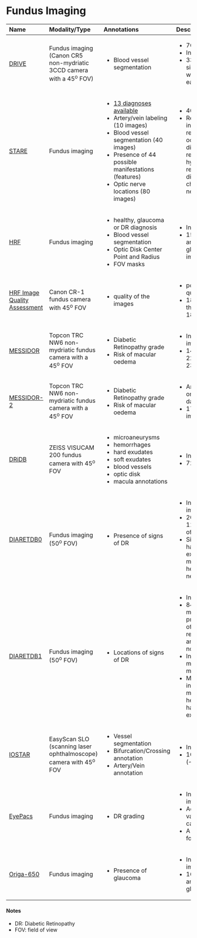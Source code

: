 # Fundus Imaging

|**Name**| **Modality**/**Type** |**Annotations**|**Description**|
|:--- |:---| :---| :---|
|[DRIVE](https://www.isi.uu.nl/Research/Databases/DRIVE/)| Fundus imaging (Canon CR5 non-mydriatic 3CCD camera with a 45<sup>o</sup> FOV)| <ul><li>Blood vessel segmentation</li></ul> | <ul><li>768x584 pixels </li><li>In total 40 images </li><li>33 subjects with no signs of DR and 7 with signs of mild early DR.  </li></ul>|  
|[STARE](http://cecas.clemson.edu/~ahoover/stare/) | Fundus imaging | <ul><li>[13 diagnoses available](http://cecas.clemson.edu/~ahoover/stare/diagnoses/diagnoses.html)</li><li>Artery/vein labeling (10 images) </li><li>Blood vessel segmentation (40 images) </li><li>Presence of 44 possible manifestations (features)</li><li>Optic nerve locations (80 images) </li></ul> | <ul><li>400 images</li><li>Retinal conditions include emboli, retinal vessel occlusive diseases, diabetic retinopathy, hypertensive retinopathy, Coat's disease, and choroidal neovascularization. </li></ul>
|[HRF](https://www5.cs.fau.de/research/data/fundus-images/)|Fundus imaging | <ul><li>healthy, glaucoma or DR diagnosis</li><li>Blood vessel segmentation</li><li>Optic Disk Center Point and Radius</li><li>FOV masks</li></ul> | <ul><li>In total, 45 images</li><li>15 healthy, 15 DR and 15 glaucomatous images</li></ul>
|[HRF Image Quality Assessment](https://www5.cs.fau.de/research/data/fundus-images/)|Canon CR-1 fundus camera with 45<sup>o</sup> FOV| <ul><li>quality of the images</li></ul> |<ul><li>poor vs. good quality images</li><li>18 image pairs of the same eye from 18 human subjects </li></ul> 
|[MESSIDOR](http://www.adcis.net/en/third-party/messidor/) | Topcon TRC NW6 non-mydriatic fundus camera with a 45<sup>o</sup> FOV| <ul><li>Diabetic Retinopathy grade</li><li> Risk of macular oedema</li></ul> | <ul><li> In total, 1200 images </li><li> 1440x960, 2240x1488 or 2304x1536 pixels</li></ul>
|[MESSIDOR-2](http://latim.univ-brest.fr/indexfce0.html)|Topcon TRC NW6 non-mydriatic fundus camera with a 45<sup>o</sup> FOV | <ul><li>Diabetic Retinopathy grade</li><li> Risk of macular oedema</li></ul> |<ul><li> An extension of the original MESSIDOR database. </li><li> 1748 retinal images</li></ul>|
|[DRiDB](https://ipg.fer.hr/ipg/resources/image_database) |ZEISS VISUCAM 200 fundus camera with 45<sup>o</sup> FOV |<ul><li>microaneurysms</li><li> hemorrhages </li><li>hard exudates </li><li> soft exudates </li><li> blood vessels </li><li> optic disk </li><li> macula annotations</li></ul>  | <ul><li>In total, 50 images</li><li> 720x576 pixels</li></ul>
|[DIARETDB0](http://www.it.lut.fi/project/imageret/diaretdb0/)| Fundus imaging (50<sup>o</sup> FOV) |<ul><li>Presence of signs of DR</li></ul> |<ul><li>In total, 130 images</li><li>20 are normal and 110 contain signs of DR</li><li>Signs of DR include hard exudates, soft exudates, micronaneuyrysms, hemorrhages and neovascularization</li></ul>  
|[DIARETDB1](http://www.it.lut.fi/project/imageret/diaretdb1/)| Fundus imaging (50<sup>o</sup> FOV) |<ul><li>Locations of signs of DR</li></ul> | <ul><li>In total, 89 images</li><li>84 contain at least mild non-proliferative signs of diabetic retinopathy, and 5 are considered normal.</li><li>Independent markings from 4 medical experts.</li><li>Marked signs include microaneurysms, hemorrhages, and hard and soft exudates.</li></ul> 
|[IOSTAR](http://www.retinacheck.org/datasets)| EasyScan SLO (scanning laser ophthalmoscope) camera with 45<sup>o</sup> FOV | <ul><li>Vessel segmentation</li><li>Bifurcation/Crossing annotation</li><li>Artery/Vein annotation</li></ul> | <ul><li>In total, 24 images</li><li>1024×1024 pixels (∼ 14 μm/px)</li></ul>
|[EyePacs](https://www.kaggle.com/c/diabetic-retinopathy-detection/data)| Fundus imaging | <ul><li>DR grading</li></ul>| <ul><li>In total, 35,126 images </li><li> Acquired with a variety of fundus cameras.</li><li> A left and right field for every subject.</li></ul> |
|[Origa-650](http://imed.nimte.ac.cn/Origa-650.html)|Fundus imaging | <ul><li>Presence of glaucoma</li></ul> | <ul><li>In total, 650 images</li><li>168 glaucomatous and 482 non-glaucoma images.</li></ul>|

#### Notes
- DR: Diabetic Retinopathy
- FOV: field of view